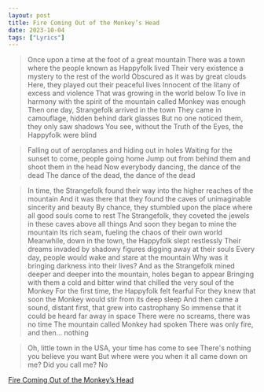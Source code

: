 ```yaml
---
layout: post
title: Fire Coming Out of the Monkey’s Head
date: 2023-10-04
tags: ["Lyrics"]
---
```


> Once upon a time at the foot of a great mountain
> There was a town where the people known as Happyfolk lived
> Their very existence a mystery to the rest of the world
> Obscured as it was by great clouds
> Here, they played out their peaceful lives
> Innocent of the litany of excess and violence
> That was growing in the world below
> To live in harmony with the spirit of the mountain called Monkey was enough
> Then one day, Strangefolk arrived in the town
> They came in camouflage, hidden behind dark glasses
> But no one noticed them, they only saw shadows
> You see, without the Truth of the Eyes, the Happyfolk were blind

> Falling out of aeroplanes and hiding out in holes
> Waiting for the sunset to come, people going home
> Jump out from behind them and shoot them in the head
> Now everybody dancing, the dance of the dead
> The dance of the dead, the dance of the dead

> In time, the Strangefolk found their way into the higher reaches of the mountain
> And it was there that they found the caves of unimaginable sincerity and beauty
> By chance, they stumbled upon the place where all good souls come to rest
> The Strangefolk, they coveted the jewels in these caves above all things
> And soon they began to mine the mountain
> Its rich seam, fueling the chaos of their own world
> Meanwhile, down in the town, the Happyfolk slept restlessly
> Their dreams invaded by shadowy figures digging away at their souls
> Every day, people would wake and stare at the mountain
> Why was it bringing darkness into their lives?
> And as the Strangefolk mined deeper and deeper into the mountain, holes began to appear
> Bringing with them a cold and bitter wind that chilled the very soul of the Monkey
> For the first time, the Happyfolk felt fearful
> For they knew that soon the Monkey would stir from its deep sleep
> And then came a sound, distant first, that grew into castrophany
> So immense that it could be heard far away in space
> There were no screams, there was no time
> The mountain called Monkey had spoken
> There was only fire, and then... nothing

> Oh, little town in the USA, your time has come to see
> There's nothing you believe you want
> But where were you when it all came down on me?
> Did you call me? No

<a href="https://youtu.be/OBabG0T2fwQ?si=dILYGAG6QrbENOfp" target="_blank">Fire Coming Out of the Monkey’s Head</a>